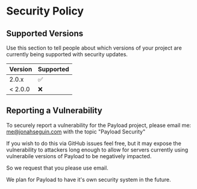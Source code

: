 # Security Policy

## Supported Versions

Use this section to tell people about which versions of your project are
currently being supported with security updates.

| Version | Supported          |
| ------- | ------------------ |
| 2.0.x   | :white_check_mark: |
| < 2.0.0   | :x:                |

## Reporting a Vulnerability

To securely report a vulnerability for the Payload project, please email me: me@jonahseguin.com
with the topic "Payload Security"

If you wish to do this via GitHub issues feel free, but it may expose the vulnerability to attackers long enough to allow for
servers currently using vulnerabile versions of Payload to be negatively impacted.

So we request that you please use email.

We plan for Payload to have it's own security system in the future.

